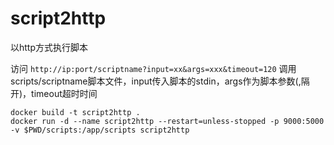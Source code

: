 # script2http

以http方式执行脚本

访问
`http://ip:port/scriptname?input=xx&args=xxx&timeout=120`
调用scripts/scriptname脚本文件，input传入脚本的stdin，args作为脚本参数(,隔开)，timeout超时时间

```shell
docker build -t script2http .
docker run -d --name script2http --restart=unless-stopped -p 9000:5000 -v $PWD/scripts:/app/scripts script2http
```

